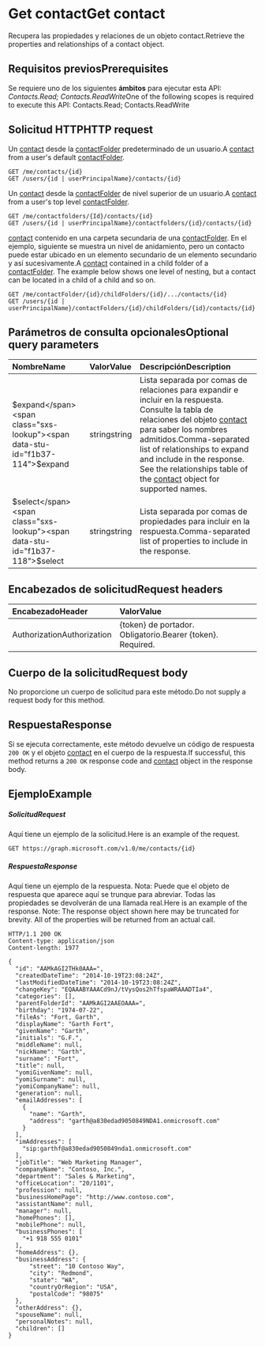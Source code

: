 # <a name="get-contact"></a><span data-ttu-id="f1b37-101">Get contact</span><span class="sxs-lookup"><span data-stu-id="f1b37-101">Get contact</span></span>

<span data-ttu-id="f1b37-102">Recupera las propiedades y relaciones de un objeto contact.</span><span class="sxs-lookup"><span data-stu-id="f1b37-102">Retrieve the properties and relationships of a contact object.</span></span>
## <a name="prerequisites"></a><span data-ttu-id="f1b37-103">Requisitos previos</span><span class="sxs-lookup"><span data-stu-id="f1b37-103">Prerequisites</span></span>
<span data-ttu-id="f1b37-104">Se requiere uno de los siguientes **ámbitos** para ejecutar esta API: *Contacts.Read; Contacts.ReadWrite*</span><span class="sxs-lookup"><span data-stu-id="f1b37-104">One of the following scopes is required to execute this API: Contacts.Read; Contacts.ReadWrite</span></span>
## <a name="http-request"></a><span data-ttu-id="f1b37-105">Solicitud HTTP</span><span class="sxs-lookup"><span data-stu-id="f1b37-105">HTTP request</span></span>
<!-- { "blockType": "ignored" } -->
<span data-ttu-id="f1b37-106">Un [contact](../resources/contact.md) desde la [contactFolder](../resources/contactfolder.md) predeterminado de un usuario.</span><span class="sxs-lookup"><span data-stu-id="f1b37-106">A [contact](../resources/contact.md) from a user's default [contactFolder](../resources/contactfolder.md).</span></span>
```http
GET /me/contacts/{id}
GET /users/{id | userPrincipalName}/contacts/{id}
```
<span data-ttu-id="f1b37-107">Un [contact](../resources/contact.md) desde la [contactFolder](../resources/contactfolder.md) de nivel superior de un usuario.</span><span class="sxs-lookup"><span data-stu-id="f1b37-107">A [contact](../resources/contact.md) from a user's top level [contactFolder](../resources/contactfolder.md).</span></span>
```http
GET /me/contactfolders/{Id}/contacts/{id}
GET /users/{id | userPrincipalName}/contactfolders/{id}/contacts/{id}
```
<span data-ttu-id="f1b37-p101">[contact](../resources/contact.md) contenido en una carpeta secundaria de una [contactFolder](../resources/mailfolder.md). En el ejemplo, siguiente se muestra un nivel de anidamiento, pero un contacto puede estar ubicado en un elemento secundario de un elemento secundario y así sucesivamente.</span><span class="sxs-lookup"><span data-stu-id="f1b37-p101">A [contact](../resources/contact.md) contained in a child folder of a [contactFolder](../resources/mailfolder.md). The example below shows one level of nesting, but a contact can be located in a child of a child and so on.</span></span>
```http
GET /me/contactFolder/{id}/childFolders/{id}/.../contacts/{id}
GET /users/{id | userPrincipalName}/contactFolders/{id}/childFolders/{id}/contacts/{id}
```
## <a name="optional-query-parameters"></a><span data-ttu-id="f1b37-110">Parámetros de consulta opcionales</span><span class="sxs-lookup"><span data-stu-id="f1b37-110">Optional query parameters</span></span>
|<span data-ttu-id="f1b37-111">Nombre</span><span class="sxs-lookup"><span data-stu-id="f1b37-111">Name</span></span>|<span data-ttu-id="f1b37-112">Valor</span><span class="sxs-lookup"><span data-stu-id="f1b37-112">Value</span></span>|<span data-ttu-id="f1b37-113">Descripción</span><span class="sxs-lookup"><span data-stu-id="f1b37-113">Description</span></span>|
|:---------------|:--------|:-------|
|<span data-ttu-id="f1b37-114">$expand</span><span class="sxs-lookup"><span data-stu-id="f1b37-114">$expand</span></span>|<span data-ttu-id="f1b37-115">string</span><span class="sxs-lookup"><span data-stu-id="f1b37-115">string</span></span>|<span data-ttu-id="f1b37-p102">Lista separada por comas de relaciones para expandir e incluir en la respuesta. Consulte la tabla de relaciones del objeto [contact](../resources/contact.md) para saber los nombres admitidos.</span><span class="sxs-lookup"><span data-stu-id="f1b37-p102">Comma-separated list of relationships to expand and include in the response. See the relationships table of the [contact](../resources/contact.md) object for supported names.</span></span> |
|<span data-ttu-id="f1b37-118">$select</span><span class="sxs-lookup"><span data-stu-id="f1b37-118">$select</span></span>|<span data-ttu-id="f1b37-119">string</span><span class="sxs-lookup"><span data-stu-id="f1b37-119">string</span></span>|<span data-ttu-id="f1b37-120">Lista separada por comas de propiedades para incluir en la respuesta.</span><span class="sxs-lookup"><span data-stu-id="f1b37-120">Comma-separated list of properties to include in the response.</span></span>|

## <a name="request-headers"></a><span data-ttu-id="f1b37-121">Encabezados de solicitud</span><span class="sxs-lookup"><span data-stu-id="f1b37-121">Request headers</span></span>
| <span data-ttu-id="f1b37-122">Encabezado</span><span class="sxs-lookup"><span data-stu-id="f1b37-122">Header</span></span>       | <span data-ttu-id="f1b37-123">Valor</span><span class="sxs-lookup"><span data-stu-id="f1b37-123">Value</span></span> |
|:---------------|:--------|
| <span data-ttu-id="f1b37-124">Authorization</span><span class="sxs-lookup"><span data-stu-id="f1b37-124">Authorization</span></span>  | <span data-ttu-id="f1b37-p103">{token} de portador. Obligatorio.</span><span class="sxs-lookup"><span data-stu-id="f1b37-p103">Bearer {token}. Required.</span></span>  |

## <a name="request-body"></a><span data-ttu-id="f1b37-127">Cuerpo de la solicitud</span><span class="sxs-lookup"><span data-stu-id="f1b37-127">Request body</span></span>
<span data-ttu-id="f1b37-128">No proporcione un cuerpo de solicitud para este método.</span><span class="sxs-lookup"><span data-stu-id="f1b37-128">Do not supply a request body for this method.</span></span>

## <a name="response"></a><span data-ttu-id="f1b37-129">Respuesta</span><span class="sxs-lookup"><span data-stu-id="f1b37-129">Response</span></span>

<span data-ttu-id="f1b37-130">Si se ejecuta correctamente, este método devuelve un código de respuesta `200 OK` y el objeto [contact](../resources/contact.md) en el cuerpo de la respuesta.</span><span class="sxs-lookup"><span data-stu-id="f1b37-130">If successful, this method returns a `200 OK` response code and [contact](../resources/contact.md) object in the response body.</span></span>
## <a name="example"></a><span data-ttu-id="f1b37-131">Ejemplo</span><span class="sxs-lookup"><span data-stu-id="f1b37-131">Example</span></span>
##### <a name="request"></a><span data-ttu-id="f1b37-132">Solicitud</span><span class="sxs-lookup"><span data-stu-id="f1b37-132">Request</span></span>
<span data-ttu-id="f1b37-133">Aquí tiene un ejemplo de la solicitud.</span><span class="sxs-lookup"><span data-stu-id="f1b37-133">Here is an example of the request.</span></span>
<!-- {
  "blockType": "request",
  "name": "get_contact"
}-->
```http
GET https://graph.microsoft.com/v1.0/me/contacts/{id}
```
##### <a name="response"></a><span data-ttu-id="f1b37-134">Respuesta</span><span class="sxs-lookup"><span data-stu-id="f1b37-134">Response</span></span>
<span data-ttu-id="f1b37-p104">Aquí tiene un ejemplo de la respuesta. Nota: Puede que el objeto de respuesta que aparece aquí se trunque para abreviar. Todas las propiedades se devolverán de una llamada real.</span><span class="sxs-lookup"><span data-stu-id="f1b37-p104">Here is an example of the response. Note: The response object shown here may be truncated for brevity. All of the properties will be returned from an actual call.</span></span>
<!-- {
  "blockType": "response",
  "truncated": true,
  "@odata.type": "microsoft.graph.contact"
} -->
```http
HTTP/1.1 200 OK
Content-type: application/json
Content-length: 1977

{
  "id": "AAMkAGI2THk0AAA=",
  "createdDateTime": "2014-10-19T23:08:24Z",
  "lastModifiedDateTime": "2014-10-19T23:08:24Z",
  "changeKey": "EQAAABYAAACd9nJ/tVysQos2hTfspaWRAAADTIa4",
  "categories": [],
  "parentFolderId": "AAMkAGI2AAEOAAA=",
  "birthday": "1974-07-22",
  "fileAs": "Fort, Garth",
  "displayName": "Garth Fort",
  "givenName": "Garth",
  "initials": "G.F.",
  "middleName": null,
  "nickName": "Garth",
  "surname": "Fort",
  "title": null,
  "yomiGivenName": null,
  "yomiSurname": null,
  "yomiCompanyName": null,
  "generation": null,
  "emailAddresses": [
    {
      "name": "Garth",
      "address": "garth@a830edad9050849NDA1.onmicrosoft.com"
    }
  ],
  "imAddresses": [
    "sip:garthf@a830edad9050849nda1.onmicrosoft.com"
  ],
  "jobTitle": "Web Marketing Manager",
  "companyName": "Contoso, Inc.",
  "department": "Sales & Marketing",
  "officeLocation": "20/1101",
  "profession": null,
  "businessHomePage": "http://www.contoso.com",
  "assistantName": null,
  "manager": null,
  "homePhones": [],
  "mobilePhone": null,
  "businessPhones": [
    "+1 918 555 0101"
  ],
  "homeAddress": {},
  "businessAddress": {
      "street": "10 Contoso Way",
      "city": "Redmond",
      "state": "WA",
      "countryOrRegion": "USA",
      "postalCode": "98075"  
  },
  "otherAddress": {},
  "spouseName": null,
  "personalNotes": null,
  "children": []
}
```

<!-- uuid: 8fcb5dbc-d5aa-4681-8e31-b001d5168d79
2015-10-25 14:57:30 UTC -->
<!-- {
  "type": "#page.annotation",
  "description": "Get contact",
  "keywords": "",
  "section": "documentation",
  "tocPath": ""
}-->
